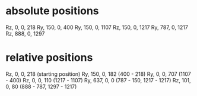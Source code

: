 # absolute positions
Rz, 0, 0, 218
Ry, 150, 0, 400
Ry, 150, 0, 1107
Rz, 150, 0, 1217
Ry, 787, 0, 1217
Rz, 888, 0, 1297

# relative positions
Rz, 0, 0, 218      (starting position)
Ry, 150, 0, 182    (400 - 218)
Ry, 0, 0, 707      (1107 - 400)
Rz, 0, 0, 110      (1217 - 1107)
Ry, 637, 0, 0      (787 - 150, 1217 - 1217)
Rz, 101, 0, 80     (888 - 787, 1297 - 1217)